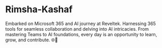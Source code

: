 # Rimsha-Kashaf
Embarked on Microsoft 365 and AI journey at Reveltek. Harnessing 365 tools for seamless collaboration and delving into AI intricacies. From mastering Teams to AI foundations, every day is an opportunity to learn, grow, and contribute. 🌐🚀
